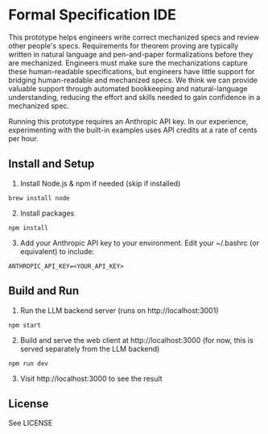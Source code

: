 # Formal Specification IDE

This prototype helps engineers write correct mechanized specs and review other people's specs. Requirements for theorem proving are typically written in natural language and pen-and-paper formalizations before they are mechanized. Engineers must make sure the mechanizations capture these human-readable specifications, but engineers have little support for bridging human-readable and mechanized specs. We think we can provide valuable support through automated bookkeeping and natural-language understanding, reducing the effort and skills needed to gain confidence in a mechanized spec.

Running this prototype requires an Anthropic API key. In our experience, experimenting with the built-in examples uses API credits at a rate of cents per hour.

## Install and Setup

1. Install Node.js & npm if needed (skip if installed)
```
brew install node
```

2. Install packages
```
npm install
```

3. Add your Anthropic API key to your environment. Edit your ~/.bashrc (or equivalent) to include:
```
ANTHROPIC_API_KEY=<YOUR_API_KEY>
```

## Build and Run

1. Run the LLM backend server (runs on http://localhost:3001)
```
npm start
```

2. Build and serve the web client at http://localhost:3000 (for now, this is served separately from the LLM backend)
```
npm run dev
```

3. Visit http://localhost:3000 to see the result


## License

See LICENSE

